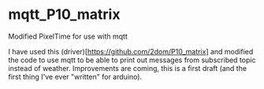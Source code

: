 # mqtt_P10_matrix
Modified PixelTime for use with mqtt

I have used this (driver)[https://github.com/2dom/P10_matrix] and modified the code to use mqtt to be able to print out messages from subscribed topic instead of weather. Improvements are coming, this is a first draft (and the first thing I've ever "written" for arduino).
